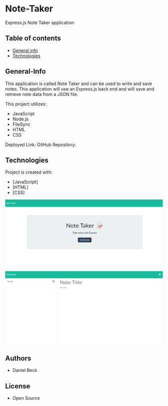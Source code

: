# Note-Taker
Express.js Note Taker application

## Table of contents

- [General info](#General-Info)
- [Technologies](#Technologies)

## General-Info

This application is called Note Taker and can be used to write and save notes. This application will use an Express.js back end and will save and retrieve note data from a JSON file.

This project utilizes:
- JavaScript
- Node.js
- FileSync
- HTML
- CSS


Deployed Link: 
GitHub Repository: 

## Technologies

Project is created with:

- [JavaScript]
- [HTML]
- [CSS]

<img src="Public\assets\images\note-taker1.png" alt="Alt text" title="Home Screen">
<img src="Public\assets\images\note-taker2.png" alt="Alt text" title="Notes Page">

## Authors

- Daniel Beck

## License

- Open Source